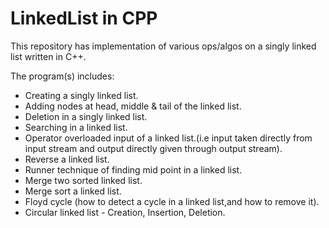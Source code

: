 # LinkedList in CPP

  This repository has implementation of various ops/algos on a singly linked list written in C++.
  
  The program(s) includes:
    
  - Creating a singly linked list.
  - Adding nodes at head, middle & tail of the linked list.
  - Deletion in a singly linked list.
  - Searching in a linked list.
  - Operator overloaded input of a linked list.(i.e input taken directly from input stream and output directly given through output stream).
  - Reverse a linked list.
  - Runner technique of finding mid point in a linked list.
  - Merge two sorted linked list.
  - Merge sort a linked list.
  - Floyd cycle (how to detect a cycle in a linked list,and how to remove it).
  - Circular linked list - Creation, Insertion, Deletion.

